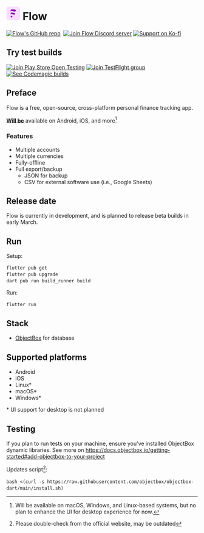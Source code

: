# ![Flow logo](logo@32.png) Flow

[![Flow's GitHub repo](https://img.shields.io/badge/GitHub-flow--mn/flow-f5ccff?logo=github&logoColor=white&style=for-the-badge)](https://github.com/flow-mn/flow)&nbsp;
[![Join Flow Discord server](https://img.shields.io/badge/Discord-Flow-f5ccff?logo=discord&logoColor=white&style=for-the-badge)](https://discord.gg/Ndh9VDeZa4)
[![Support on Ko-fi](https://img.shields.io/badge/kofi-sadespresso-f5ccff?logo=ko-fi&logoColor=white&style=for-the-badge&label=Ko-fi)](https://ko-fi.com/sadespresso)

## Try test builds

[![Join Play Store Open Testing](https://img.shields.io/badge/Google_Play-open_testing-f5ccff?logo=playstore&logoColor=white&style=for-the-badge)]([https://testflight.apple.com/join/NH4ifijS](https://play.google.com/store/apps/details?id=mn.flow.flow))
[![Join TestFlight group](https://img.shields.io/badge/TestFlight-beta_testing-f5ccff?logo=appstore&logoColor=white&style=for-the-badge)](https://testflight.apple.com/join/NH4ifijS)
[![See Codemagic builds](https://img.shields.io/badge/CodeMagic-see_builds-f5ccff?logo=codemagic&logoColor=white&style=for-the-badge)](https://codemagic.io/apps/65950ed30591c25df05b5613/65950ed30591c25df05b5612/latest_build)

## Preface

Flow is a free, open-source, cross-platform personal finance tracking app.

[**Will be**](#release-date) available on Android, iOS, and more[^1]

### Features

* Multiple accounts
* Multiple currencies
* Fully-offline
* Full export/backup
  * JSON for backup
  * CSV for external software use (i.e., Google Sheets)

## Release date

Flow is currently in development, and is planned to release beta builds in
early March.

## Run

Setup:

```sh
flutter pub get
flutter pub upgrade
dart pub run build_runner build
```

Run:

```sh
flutter run
```

## Stack

* [ObjectBox](https://objectbox.io/) for database

## Supported platforms

* Android
* iOS
* Linux*
* macOS*
* Windows*

\* UI support for desktop is not planned

## Testing

If you plan to run tests on your machine, ensure you've installed ObjectBox
dynamic libraries. See more on <https://docs.objectbox.io/getting-started#add-objectbox-to-your-project>

Updates script[^2]:

`bash <(curl -s https://raw.githubusercontent.com/objectbox/objectbox-dart/main/install.sh)`

[^1]: Will be available on macOS, Windows, and Linux-based systems, but no plan
to enhance the UI for desktop experience for now.

[^2]: Please double-check from the official website, may be outdated
